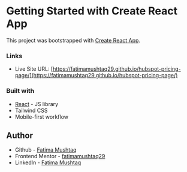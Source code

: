 # Getting Started with Create React App

This project was bootstrapped with [Create React App](https://github.com/facebook/create-react-app).

### Links

-   Live Site URL: [https://fatimamushtaq29.github.io/hubspot-pricing-page/](https://fatimamushtaq29.github.io/hubspot-pricing-page/)

### Built with

-   [React](https://reactjs.org/) - JS library
-   Tailwind CSS
-   Mobile-first workflow

## Author

-   Github - [Fatima Mushtaq](https://github.com/fatimamushtaq29)
-   Frontend Mentor - [fatimamushtaq29](https://www.frontendmentor.io/profile/fatimamushtaq29)
-   LinkedIn - [Fatima Mushtaq](https://www.linkedin.com/in/fatima-mushtaq-2aa733107/)
